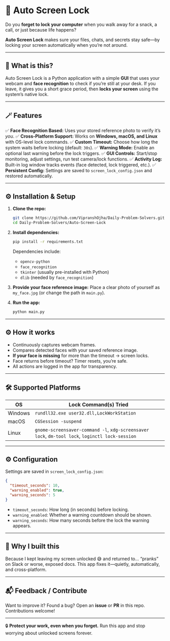 # 👀 Auto Screen Lock

Do you **forget to lock your computer** when you walk away for a snack, a call, or just because life happens?

**Auto Screen Lock** makes sure your files, chats, and secrets stay safe—by locking your screen automatically when you’re not around.

---

## 🚩 What is this?

Auto Screen Lock is a Python application with a simple **GUI** that uses your webcam and **face recognition** to check if you’re still at your desk.
If you leave, it gives you a short grace period, then **locks your screen** using the system’s native lock.

---

## 🪄 Features

✅ **Face Recognition Based:** Uses your stored reference photo to verify it’s *you*.
✅ **Cross-Platform Support:** Works on **Windows, macOS, and Linux** with OS-level lock commands.
✅ **Custom Timeout:** Choose how long the system waits before locking (default: `30s`).
✅ **Warning Mode:** Enable an optional last warning before the lock triggers.
✅ **GUI Controls:** Start/stop monitoring, adjust settings, run test camera/lock functions.
✅ **Activity Log:** Built-in log window tracks events (face detected, lock triggered, etc.).
✅ **Persistent Config:** Settings are saved to `screen_lock_config.json` and restored automatically.

---

## ⚙️ Installation & Setup

1. **Clone the repo:**

   ```bash
   git clone https://github.com/VipranshOjha/Daily-Problem-Solvers.git
   cd Daily-Problem-Solvers/Auto-Screen-Lock
   ```

2. **Install dependencies:**

   ```bash
   pip install -r requirements.txt
   ```

   Dependencies include:

   * `opencv-python`
   * `face_recognition`
   * `tkinter` (usually pre-installed with Python)
   * `dlib` (needed by `face_recognition`)

3. **Provide your face reference image:**
   Place a clear photo of yourself as `my_face.jpg` (or change the path in `main.py`).

4. **Run the app:**

   ```bash
   python main.py
   ```

---

## ⚙️ How it works

* Continuously captures webcam frames.
* Compares detected faces with your saved reference image.
* **If your face is missing** for more than the timeout → screen locks.
* Face returns before timeout? Timer resets, you’re safe.
* All actions are logged in the app for transparency.

---

## 🛠 Supported Platforms

| OS      | Lock Command(s) Tried                                                                           |
| ------- | ----------------------------------------------------------------------------------------------- |
| Windows | `rundll32.exe user32.dll,LockWorkStation`                                                       |
| macOS   | `CGSession -suspend`                                                                            |
| Linux   | `gnome-screensaver-command -l`, `xdg-screensaver lock`, `dm-tool lock`, `loginctl lock-session` |

---

## ⚙️ Configuration

Settings are saved in `screen_lock_config.json`:

```json
{
  "timeout_seconds": 10,
  "warning_enabled": true,
  "warning_seconds": 5
}
```

* `timeout_seconds`: How long (in seconds) before locking.
* `warning_enabled`: Whether a warning countdown should be shown.
* `warning_seconds`: How many seconds before the lock the warning appears.

---

## 📝 Why I built this

Because I kept leaving my screen unlocked 😅 and returned to… “pranks” on Slack or worse, exposed docs.
This app fixes it—quietly, automatically, and cross-platform.

---

## 📬 Feedback / Contribute

Want to improve it? Found a bug?
Open an **issue** or **PR** in this repo. Contributions welcome!

---

🔒 **Protect your work, even when you forget.**
Run this app and stop worrying about unlocked screens forever.
